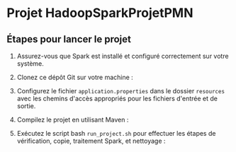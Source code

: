 # Projet HadoopSparkProjetPMN


## Étapes pour lancer le projet

1. Assurez-vous que Spark est installé et configuré correctement sur votre système.

2. Clonez ce dépôt Git sur votre machine :


3. Configurez le fichier `application.properties` dans le dossier `resources` avec les chemins d'accès appropriés pour les fichiers d'entrée et de sortie.

4. Compilez le projet en utilisant Maven :


5. Exécutez le script bash `run_project.sh` pour effectuer les étapes de vérification, copie, traitement Spark, et nettoyage :


